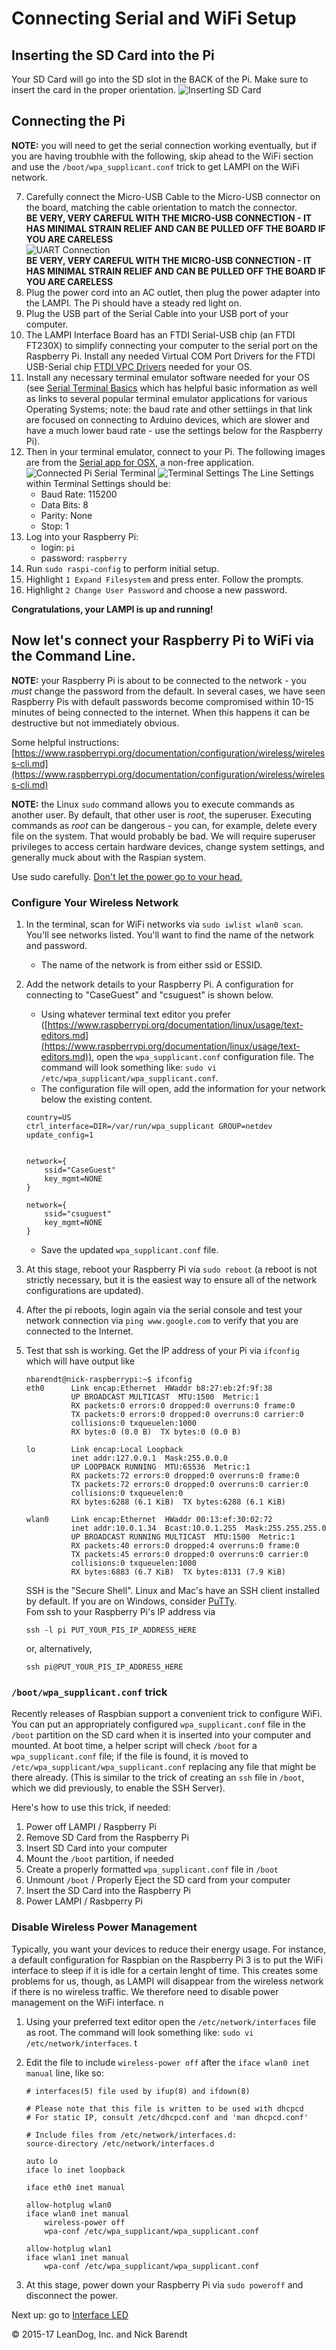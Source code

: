 # Connecting Serial and WiFi Setup

## Inserting the SD Card into the Pi

Your SD Card will go into the SD slot in the BACK of the Pi. Make sure to insert the card in the proper orientation.
 ![Inserting SD Card](Images/Insert_SD_Card_into_Pi.png)


## Connecting the Pi

**NOTE:** you will need to get the serial connection working eventually, but if you are having troubhle with the following, skip ahead to the WiFi section and use the `/boot/wpa_supplicant.conf` trick to get LAMPI on the WiFi network.

7. Carefully connect the Micro-USB Cable to the Micro-USB connector on the board, matching the cable orientation to match the connector.
<br/>**BE VERY, VERY CAREFUL WITH THE MICRO-USB CONNECTION - IT HAS MINIMAL STRAIN RELIEF AND CAN BE PULLED OFF THE BOARD IF YOU ARE CARELESS**
<br/>![UART Connection](Images/uart_connection.png)
<br/>**BE VERY, VERY CAREFUL WITH THE MICRO-USB CONNECTION - IT HAS MINIMAL STRAIN RELIEF AND CAN BE PULLED OFF THE BOARD IF YOU ARE CARELESS**
8.  Plug the power cord into an AC outlet, then plug the power adapter into the LAMPI.  The Pi should have a steady red light on.
9.  Plug the USB part of the Serial Cable into your USB port of your computer.
10. The LAMPI Interface Board has an FTDI Serial-USB chip (an FTDI FT230X) to simplify connecting your computer to the serial port on the Raspberry Pi. Install any needed Virtual COM Port Drivers for the FTDI USB-Serial chip [FTDI VPC Drivers](http://www.ftdichip.com/Drivers/VCP.htm) needed for your OS.
10. Install any necessary terminal emulator software needed for your OS (see [Serial Terminal Basics](https://learn.sparkfun.com/tutorials/terminal-basics/all) which has helpful basic information as well as links to several popular terminal emulator applications for various Operating Systems; note: the baud rate and other settiings in that link are focused on connecting to Arduino devices, which are slower and have a much lower baud rate - use the settings below for the Raspberry Pi).
11. Then in your terminal emulator, connect to your Pi.  The following images are from the [Serial app for OSX](https://www.decisivetactics.com/products/serial/), a non-free application.
![Connected Pi Serial Terminal](Images/Connect_Pi_Serial_Terminal.png)
![Terminal Settings](Images/Terminal_Settings.png)
The Line Settings within Terminal Settings should be:
	* Baud Rate: 115200
	* Data Bits: 8
	* Parity: None
	* Stop: 1
12. Log into your Raspberry Pi:
	* login: ``pi``
	* password: ``raspberry``
13. Run `sudo raspi-config` to perform initial setup.
14. Highlight `1 Expand Filesystem` and press enter. Follow the prompts.
15. Highlight `2 Change User Password` and choose a new password.

**Congratulations, your LAMPI is up and running!**

## Now let's connect your Raspberry Pi to WiFi via the Command Line.

**NOTE:** your Raspberry Pi is about to be connected to the network - you _must_ change the password from the default. In several cases, we have seen Raspberry Pis with default passwords become compromised within 10-15 minutes of being connected to the internet. When this happens it can be destructive but not immediately obvious.


Some helpful instructions: [https://www.raspberrypi.org/documentation/configuration/wireless/wireless-cli.md](https://www.raspberrypi.org/documentation/configuration/wireless/wireless-cli.md)

**NOTE:** the Linux `sudo` command allows you to execute commands as another user.  By default, that other user is _root_, the superuser.  Executing commands as _root_ can be dangerous - you can, for example, delete every file on the system.  That would probably be bad.  We will require superuser privileges to access certain hardware devices, change system settings, and generally muck about with the Raspian system.

Use sudo carefully.  [Don't let the power go to your head.](https://xkcd.com/149/)

### Configure Your Wireless Network

1. In the terminal, scan for WiFi networks via `sudo iwlist wlan0 scan`. You'll see networks listed. You'll want to find the name of the network and password.
	* The name of the network is from either ssid or ESSID.
2. Add the network details to your Raspberry Pi.  A configuration for connecting to "CaseGuest" and "csuguest" is shown below.
	* Using whatever terminal text editor you prefer ([https://www.raspberrypi.org/documentation/linux/usage/text-editors.md](https://www.raspberrypi.org/documentation/linux/usage/text-editors.md)), open the `wpa_supplicant.conf` configuration file. The command will look something like: `sudo vi /etc/wpa_supplicant/wpa_supplicant.conf`.
	* The configuration file will open, add the information for your network below the existing content. 

    ```
    country=US
    ctrl_interface=DIR=/var/run/wpa_supplicant GROUP=netdev
    update_config=1


    network={
        ssid="CaseGuest"
        key_mgmt=NONE
    }

    network={
        ssid="csuguest"
        key_mgmt=NONE
    }
    ```
	* Save the updated `wpa_supplicant.conf` file.
3. At this stage, reboot your Raspberry Pi via `sudo reboot` (a reboot is not strictly necessary, but it is the easiest way to ensure all of the network configurations are updated).
4. After the pi reboots, login again via the serial console and test your network connection via `ping www.google.com` to verify that you are connected to the Internet.
5. Test that ssh is working.  Get the IP address of your Pi via `ifconfig` which will have output like

    ```
    nbarendt@nick-raspberrypi:~$ ifconfig
    eth0      Link encap:Ethernet  HWaddr b8:27:eb:2f:9f:38  
              UP BROADCAST MULTICAST  MTU:1500  Metric:1
              RX packets:0 errors:0 dropped:0 overruns:0 frame:0
              TX packets:0 errors:0 dropped:0 overruns:0 carrier:0
              collisions:0 txqueuelen:1000
              RX bytes:0 (0.0 B)  TX bytes:0 (0.0 B)

    lo        Link encap:Local Loopback  
              inet addr:127.0.0.1  Mask:255.0.0.0
              UP LOOPBACK RUNNING  MTU:65536  Metric:1
              RX packets:72 errors:0 dropped:0 overruns:0 frame:0
              TX packets:72 errors:0 dropped:0 overruns:0 carrier:0
              collisions:0 txqueuelen:0
              RX bytes:6288 (6.1 KiB)  TX bytes:6288 (6.1 KiB)

    wlan0     Link encap:Ethernet  HWaddr 00:13:ef:30:02:72  
              inet addr:10.0.1.34  Bcast:10.0.1.255  Mask:255.255.255.0
              UP BROADCAST RUNNING MULTICAST  MTU:1500  Metric:1
              RX packets:40 errors:0 dropped:4 overruns:0 frame:0
              TX packets:45 errors:0 dropped:0 overruns:0 carrier:0
              collisions:0 txqueuelen:1000
              RX bytes:6883 (6.7 KiB)  TX bytes:8131 (7.9 KiB)
    ```

    SSH is the "Secure Shell".  Linux and Mac's have an SSH client installed by default.  If you are on Windows, consider [PuTTy](http://www.putty.org/).  
    Fom ssh to your Raspberry Pi's IP address via 

    ```
    ssh -l pi PUT_YOUR_PIS_IP_ADDRESS_HERE
    ```

     or, alternatively, 

    ```
    ssh pi@PUT_YOUR_PIS_IP_ADDRESS_HERE
    ```

### `/boot/wpa_supplicant.conf` trick

Recently releases of Raspbian support a convenient trick to configure WiFi.  You can put an appropriately configured `wpa_supplicant.conf` file in the `/boot` partition on the SD card when it is inserted into your computer and mounted.  At boot time, a helper script will check `/boot` for a `wpa_supplicant.conf` file; if the file is found, it is moved to `/etc/wpa_supplicant/wpa_supplicant.conf` replacing any file that might be there already.  (This is similar to the trick of creating an `ssh` file in `/boot`, which we did previously, to enable the SSH Server).

Here's how to use this trick, if needed:

1. Power off LAMPI / Raspberry Pi
1. Remove SD Card from the Raspberry Pi
1. Insert SD Card into your computer
1. Mount the `/boot` partition, if needed
1. Create a properly formatted `wpa_supplicant.conf` file in `/boot`
1. Unmount `/boot` / Properly Eject the SD card from your computer
1. Insert the SD Card into the Raspberry Pi
1. Power LAMPI / Rasbperry Pi


### Disable Wireless Power Management

Typically, you want your devices to reduce their energy usage.  For instance, a default configuration for Raspbian on the Raspberry Pi 3 is to put the WiFi interface to sleep if it is idle for a certain lenght of time.  This creates some problems for us, though, as LAMPI will disappear from the wireless network if there is no wireless traffic.  We therefore need to disable power management on the WiFi interface.
n

1.  Using your preferred text editor open the ```/etc/network/interfaces``` file as root.  The command will look something like: ```sudo vi /etc/network/interfaces```.
t
2.  Edit the file to include ```wireless-power off``` after the ```iface wlan0 inet manual``` line, like so:

    ```
    # interfaces(5) file used by ifup(8) and ifdown(8)
     
    # Please note that this file is written to be used with dhcpcd
    # For static IP, consult /etc/dhcpcd.conf and 'man dhcpcd.conf'
     
    # Include files from /etc/network/interfaces.d:
    source-directory /etc/network/interfaces.d
     
    auto lo
    iface lo inet loopback
     
    iface eth0 inet manual
     
    allow-hotplug wlan0
    iface wlan0 inet manual
        wireless-power off
        wpa-conf /etc/wpa_supplicant/wpa_supplicant.conf
     
    allow-hotplug wlan1
    iface wlan1 inet manual
        wpa-conf /etc/wpa_supplicant/wpa_supplicant.conf
    ```

7. At this stage, power down your Raspberry Pi via `sudo poweroff` and disconnect the power.

Next up: go to [Interface LED](../01.4_Interface_LED/README.md)

&copy; 2015-17 LeanDog, Inc. and Nick Barendt

